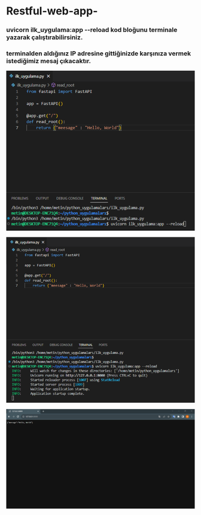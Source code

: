 # Restful-web-app-

### uvicorn ilk_uygulama:app --reload kod bloğunu terminale yazarak çalıştırabilirsiniz.
### terminalden aldığınız IP adresine gittiğinizde karşınıza vermek istediğimiz mesaj çıkacaktır.

![Kod bloku ve çalıştırılması](https://github.com/metinyurdev/Restful-web-app-/blob/main/resim-1.png)

![Terminalden output çıkışı](https://github.com/metinyurdev/Restful-web-app-/blob/main/resim-2.png)

![Mesajın Localhostta görüntülenmesi](https://github.com/metinyurdev/Restful-web-app-/blob/main/resim-3.png)




